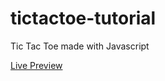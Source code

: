 # tictactoe-tutorial
 Tic Tac Toe made with Javascript


[Live Preview](https://htmlpreview.github.io/?https://github.com/russs123/tictactoe-tutorial/blob/main/index.html)
